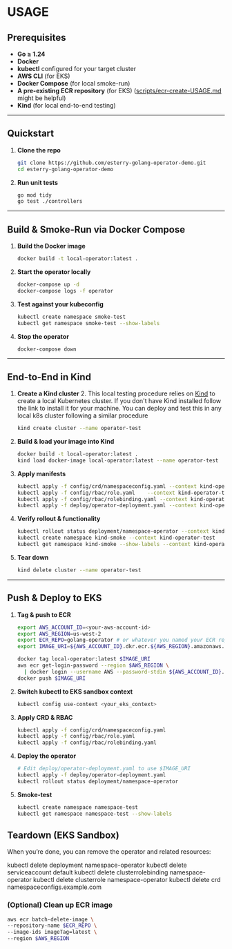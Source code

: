 # USAGE

## Prerequisites

- **Go ≥ 1.24**  
- **Docker**  
- **kubectl** configured for your target cluster  
- **AWS CLI** (for EKS)
- **Docker Compose** (for local smoke-run)
- **A pre-existing ECR repository** (for EKS) ([scripts/ecr-create-USAGE.md](scripts/ecr-create-USAGE.md) might be helpful)
- **Kind** (for local end-to-end testing)  

---

## Quickstart

1. **Clone the repo**  
   ```bash
   git clone https://github.com/esterry-golang-operator-demo.git
   cd esterry-golang-operator-demo


2. **Run unit tests**

   ```bash
   go mod tidy
   go test ./controllers
   ```

---

## Build & Smoke-Run via Docker Compose

1. **Build the Docker image**

   ```bash
   docker build -t local-operator:latest .
   ```

2. **Start the operator locally**

   ```bash
   docker-compose up -d
   docker-compose logs -f operator
   ```

3. **Test against your kubeconfig**

   ```bash
   kubectl create namespace smoke-test
   kubectl get namespace smoke-test --show-labels
   ```

4. **Stop the operator**

   ```bash
   docker-compose down
   ```

---

## End-to-End in Kind

1. **Create a Kind cluster**
   2. This local testing procedure relies on [Kind](https://kind.sigs.k8s.io/) to create a local Kubernetes cluster. If you don't have Kind installed follow the link to install it for your machine. You can deploy and test this in any local k8s cluster following a similar procedure

      ```bash
      kind create cluster --name operator-test
      ```

2. **Build & load your image into Kind**

   ```bash
   docker build -t local-operator:latest .
   kind load docker-image local-operator:latest --name operator-test
   ```

3. **Apply manifests**

   ```bash
   kubectl apply -f config/crd/namespaceconfig.yaml --context kind-operator-test
   kubectl apply -f config/rbac/role.yaml    --context kind-operator-test
   kubectl apply -f config/rbac/rolebinding.yaml --context kind-operator-test
   kubectl apply -f deploy/operator-deployment.yaml --context kind-operator-test
   ```

4. **Verify rollout & functionality**

   ```bash
   kubectl rollout status deployment/namespace-operator --context kind-operator-test
   kubectl create namespace kind-smoke --context kind-operator-test
   kubectl get namespace kind-smoke --show-labels --context kind-operator-test
   ```

5. **Tear down**

   ```bash
   kind delete cluster --name operator-test
   ```

---

## Push & Deploy to EKS

1. **Tag & push to ECR**

   ```bash
   export AWS_ACCOUNT_ID=<your-aws-account-id>
   export AWS_REGION=us-west-2
   export ECR_REPO=golang-operator # or whatever you named your ECR repo
   export IMAGE_URI=${AWS_ACCOUNT_ID}.dkr.ecr.${AWS_REGION}.amazonaws.com/${ECR_REPO}:latest

   docker tag local-operator:latest $IMAGE_URI
   aws ecr get-login-password --region $AWS_REGION \
     | docker login --username AWS --password-stdin ${AWS_ACCOUNT_ID}.dkr.ecr.${AWS_REGION}.amazonaws.com
   docker push $IMAGE_URI
   ```

2. **Switch kubectl to EKS sandbox context**

   ```bash
   kubectl config use-context <your_eks_context>
   ```

3. **Apply CRD & RBAC**

   ```bash
   kubectl apply -f config/crd/namespaceconfig.yaml
   kubectl apply -f config/rbac/role.yaml
   kubectl apply -f config/rbac/rolebinding.yaml
   ```

4. **Deploy the operator**

   ```bash
   # Edit deploy/operator-deployment.yaml to use $IMAGE_URI
   kubectl apply -f deploy/operator-deployment.yaml
   kubectl rollout status deployment/namespace-operator
   ```

5. **Smoke-test**

   ```bash
   kubectl create namespace namespace-test
   kubectl get namespace namespace-test --show-labels
   ```
## Teardown (EKS Sandbox)

When you’re done, you can remove the operator and related resources:

kubectl delete deployment namespace-operator
kubectl delete serviceaccount default
kubectl delete clusterrolebinding namespace-operator
kubectl delete clusterrole namespace-operator
kubectl delete crd namespaceconfigs.example.com

### (Optional) Clean up ECR image
```bash
aws ecr batch-delete-image \
--repository-name $ECR_REPO \
--image-ids imageTag=latest \
--region $AWS_REGION
```
